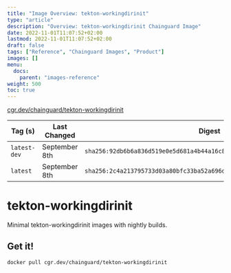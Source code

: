 ```yaml
---
title: "Image Overview: tekton-workingdirinit"
type: "article"
description: "Overview: tekton-workingdirinit Chainguard Image"
date: 2022-11-01T11:07:52+02:00
lastmod: 2022-11-01T11:07:52+02:00
draft: false
tags: ["Reference", "Chainguard Images", "Product"]
images: []
menu:
  docs:
    parent: "images-reference"
weight: 500
toc: true
---
```


[cgr.dev/chainguard/tekton-workingdirinit](https://github.com/chainguard-images/images/tree/main/images/tekton-workingdirinit)

| Tag (s)       | Last Changed  | Digest                                                                    |
|---------------|---------------|---------------------------------------------------------------------------|
|  `latest-dev` | September 8th | `sha256:92db6b6a836d519e0e5d681a4b44a16c855d853ab40f05aab63a02ebb3f0dcd4` |
|  `latest`     | September 8th | `sha256:2c4a213795733d03a80bfc33ba52a696d0ebcb1aae713528e82643eb417a0ca9` |

# tekton-workingdirinit

Minimal tekton-workingdirinit images with nightly builds.

## Get it!

```shell
docker pull cgr.dev/chainguard/tekton-workingdirinit
```
